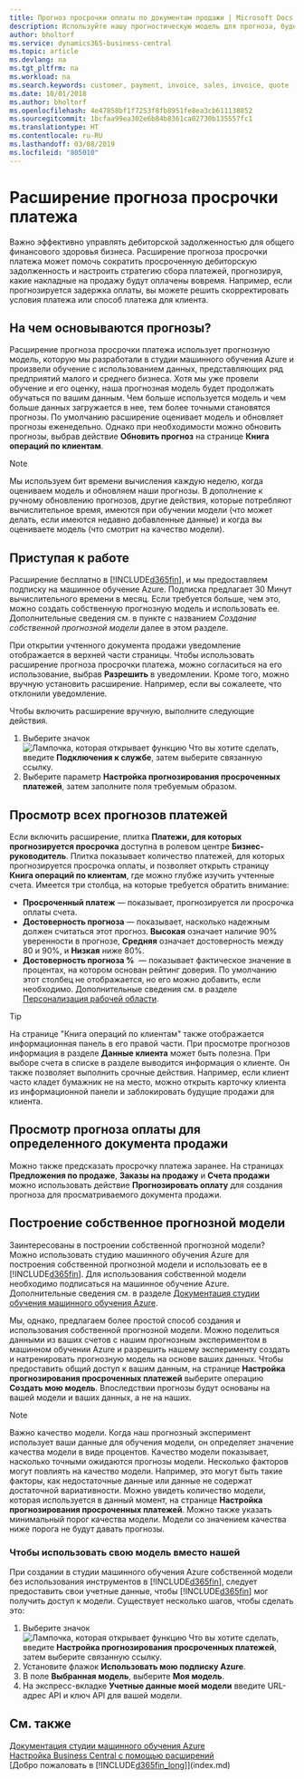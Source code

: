 ```yaml
---
title: Прогноз просрочки оплаты по документам продажи | Microsoft Docs
description: Используйте нашу прогностическую модель для прогноза, будет ли накладная оплачена вовремя.
author: bholtorf
ms.service: dynamics365-business-central
ms.topic: article
ms.devlang: na
ms.tgt_pltfrm: na
ms.workload: na
ms.search.keywords: customer, payment, invoice, sales, invoice, quote
ms.date: 10/01/2018
ms.author: bholtorf
ms.openlocfilehash: 4e47858bf1f7253f8fb8951fe8ea3cb611138852
ms.sourcegitcommit: 1bcfaa99ea302e6b84b8361ca02730b135557fc1
ms.translationtype: HT
ms.contentlocale: ru-RU
ms.lasthandoff: 03/08/2019
ms.locfileid: "805010"
---
```

# <a name="the-late-payment-prediction-extension"></a>Расширение прогноза просрочки платежа  
Важно эффективно управлять дебиторской задолженностью для общего финансового здоровья бизнеса. Расширение прогноза просрочки платежа может помочь сократить просроченную дебиторскую задолженность и настроить стратегию сбора платежей, прогнозируя, какие накладные на продажу будут оплачены вовремя. Например, если прогнозируется задержка оплаты, вы можете решить скорректировать условия платежа или способ платежа для клиента.

## <a name="what-are-predictions-based-on"></a>На чем основываются прогнозы?  
Расширение прогноза просрочки платежа использует прогнозную модель, которую мы разработали в студии машинного обучения Azure и произвели обучение с использованием данных, представляющих ряд предприятий малого и среднего бизнеса. Хотя мы уже провели обучение и его оценку, наша прогнозная модель будет продолжать обучаться по вашим данным. Чем больше используется модель и чем больше данных загружается в нее, тем более точными становятся прогнозы. По умолчанию расширение оценивает модель и обновляет прогнозы еженедельно. Однако при необходимости можно обновить прогнозы, выбрав действие **Обновить прогноз** на странице **Книга операций по клиентам**.  

> [!Note]
> Мы используем бит времени вычисления каждую неделю, когда оцениваем модель и обновляем наши прогнозы. В дополнение к ручному обновлению прогнозов, другие действия, которые потребляют вычислительное время, имеются при обучении модели (что может делать, если имеются недавно добавленные данные) и когда вы оцениваете модель (что смотрит на качество модели).

## <a name="getting-started"></a>Приступая к работе
Расширение бесплатно в [!INCLUDE[d365fin](includes/d365fin_md.md)], и мы предоставляем подписку на машинное обучение Azure. Подписка предлагает 30 Минут вычислительного времени в месяц. Если требуется больше, чем это, можно создать собственную прогнозную модель и использовать ее. Дополнительные сведения см. в пункте с названием _Создание собственной прогнозной модели_ далее в этом разделе.  

При открытии учтенного документа продажи уведомление отображается в верхней части страницы. Чтобы использовать расширение прогноза просрочки платежа, можно согласиться на его использование, выбрав **Разрешить** в уведомлении. Кроме того, можно вручную установить расширение. Например, если вы сожалеете, что отклонили уведомление.  

Чтобы включить расширение вручную, выполните следующие действия.

1. Выберите значок ![Лампочка, которая открывает функцию Что вы хотите сделать](media/ui-search/search_small.png "Что вы хотите сделать"), введите **Подключения к службе**, затем выберите связанную ссылку.  
2. Выберите параметр **Настройка прогнозирования просроченных платежей**, затем заполните поля требуемым образом.

## <a name="viewing-all-payment-predictions"></a>Просмотр всех прогнозов платежей
Если включить расширение, плитка **Платежи, для которых прогнозируется просрочка** доступна в ролевом центре **Бизнес-руководитель**. Плитка показывает количество платежей, для которых прогнозируется просрочка оплаты, и позволяет открыть страницу **Книга операций по клиентам**, где можно глубже изучить учтенные счета. Имеется три столбца, на которые требуется обратить внимание:  

* **Просроченный платеж** — показывает, прогнозируется ли просрочка оплаты счета.
* **Достоверность прогноза** — показывает, насколько надежным должен считаться этот прогноз. **Высокая** означает наличие 90% уверенности в прогнозе, **Средняя** означает достоверность между 80 и 90%, и **Низкая** ниже 80%.
* **Достоверность прогноза %**  — показывает фактическое значение в процентах, на котором основан рейтинг доверия. По умолчанию этот столбец не отображается, но его можно добавить, если необходимо. Дополнительные сведения см. в разделе [Персонализация рабочей области](ui-personalization-user.md).

> [!Tip]
> На странице "Книга операций по клиентам" также отображается информационная панель в его правой части. При просмотре прогнозов информация в разделе **Данные клиента** может быть полезна. При выборе счета в списке в разделе выводится информация о клиенте. Он также позволяет выполнить срочные действия. Например, если клиент часто кладет бумажник не на место, можно открыть карточку клиента из информационной панели и заблокировать будущие продажи для клиента.  

## <a name="viewing-a-payment-prediction-for-a-specific-sales-document"></a>Просмотр прогноза оплаты для определенного документа продажи
Можно также предсказать просрочку платежа заранее. На страницах **Предложения по продаже**, **Заказы на продажу** и **Счета продажи** можно использовать действие **Прогнозировать оплату** для создания прогноза для просматриваемого документа продажи.

<!--## Scheduling Payment Predictions
On the **Late Payment Prediction Setup** page you can schedule updates to payment predictions for a time that is convenient for you. -->

## <a name="building-your-own-predictive-model"></a>Построение собственное прогнозной модели
Заинтересованы в построении собственной прогнозной модели? Можно использовать студию машинного обучения Azure для построения собственной прогнозной модели и использовать ее в [!INCLUDE[d365fin](includes/d365fin_md.md)]. Для использования собственной модели необходимо подписаться на машинное обучение Azure. Дополнительные сведения см. в разделе [Документация студии обучения машинного обучения Azure](https://go.microsoft.com/fwlink/?linkid=861765).  

Мы, однако, предлагаем более простой способ создания и использования собственной прогнозной модели. Можно поделиться данными из ваших счетов с нашим прогнозным экспериментом в машинном обучении Azure и разрешить нашему эксперименту создать и натренировать прогнозную модель на основе ваших данных. Чтобы предоставить общий доступ к вашим данным, на странице **Настройка прогнозирования просроченных платежей** выберите операцию **Создать мою модель**. Впоследствии прогнозы будут основаны на вашей модели и ваших данных, а не на наших.  

> [!Note]
>   Важно качество модели. Когда наш прогнозный эксперимент использует ваши данные для обучения модели, он определяет значение качества модели в виде процентов. Качество модели показывает, насколько точными ожидаются прогнозы модели. Несколько факторов могут повлиять на качество модели. Например, это могут быть такие факторы, как недостаточные данные или данные не содержат достаточной вариативности. Можно увидеть количество модели, которая используется в данный момент, на странице **Настройка прогнозирования просроченных платежей**. Можно также указать минимальный порог качества модели. Модели со значением качества ниже порога не будут давать прогнозы.  

### <a name="to-use-your-model-instead-of-ours"></a>Чтобы использовать свою модель вместо нашей  
При создании в студии машинного обучения Azure собственной модели без использования инструментов в [!INCLUDE[d365fin](includes/d365fin_md.md)], следует предоставить свои учетные данные, чтобы [!INCLUDE[d365fin](includes/d365fin_md.md)] мог получить доступ к модели. Существует несколько шагов, чтобы сделать это:

1. Выберите значок ![Лампочка, которая открывает функцию Что вы хотите сделать](media/ui-search/search_small.png "Что вы хотите сделать"), введите **Настройка прогнозирования просроченных платежей**, затем выберите связанную ссылку.  
2. Установите флажок **Использовать мою подписку Azure**.  
3. В поле **Выбранная модель**, выберите **Моя модель**.  
4. На экспресс-вкладке **Учетные данные моей модели** введите URL-адрес API и ключ API для вашей модели.  

## <a name="see-also"></a>См. также  
[Документация студии машинного обучения Azure](https://go.microsoft.com/fwlink/?linkid=861765)  
[Настройка Business Central с помощью расширений](ui-extensions.md)  
[Добро пожаловать в [!INCLUDE[d365fin_long](includes/d365fin_long_md.md)]](index.md)  
